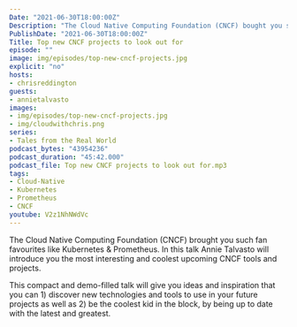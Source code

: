 ```yaml
---
Date: "2021-06-30T18:00:00Z"
Description: "The Cloud Native Computing Foundation (CNCF) bought you such fan favourites like Kubernetes & Prometheus. In this talk Annie Talvasto will introduce you the most interesting and coolest upcoming CNCF tools and projects. This compact and demo-filled talk will give you ideas and inspiration that you can 1) discover new technologies and tools to use in your future projects as well as 2) be the coolest kid in the block, by being up to date with the latest and greatest."
PublishDate: "2021-06-30T18:00:00Z"
Title: Top new CNCF projects to look out for
episode: ""
image: img/episodes/top-new-cncf-projects.jpg
explicit: "no"
hosts:
- chrisreddington
guests:
- annietalvasto
images:
- img/episodes/top-new-cncf-projects.jpg
- img/cloudwithchris.png
series:
- Tales from the Real World
podcast_bytes: "43954236"
podcast_duration: "45:42.000"
podcast_file: Top new CNCF projects to look out for.mp3
tags:
- Cloud-Native
- Kubernetes
- Prometheus
- CNCF
youtube: V2z1NhNWdVc
---
```

The Cloud Native Computing Foundation (CNCF) brought you such fan favourites like Kubernetes & Prometheus. In this talk Annie Talvasto will introduce you the most interesting and coolest upcoming CNCF tools and projects.

This compact and demo-filled talk will give you ideas and inspiration that you can 1) discover new technologies and tools to use in your future projects as well as 2) be the coolest kid in the block, by being up to date with the latest and greatest.
